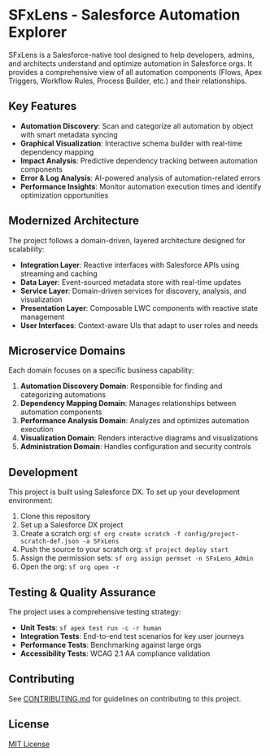 # SFxLens - Salesforce Automation Explorer

SFxLens is a Salesforce-native tool designed to help developers, admins, and architects understand and optimize automation in Salesforce orgs. It provides a comprehensive view of all automation components (Flows, Apex Triggers, Workflow Rules, Process Builder, etc.) and their relationships.

## Key Features

- **Automation Discovery**: Scan and categorize all automation by object with smart metadata syncing
- **Graphical Visualization**: Interactive schema builder with real-time dependency mapping
- **Impact Analysis**: Predictive dependency tracking between automation components
- **Error & Log Analysis**: AI-powered analysis of automation-related errors
- **Performance Insights**: Monitor automation execution times and identify optimization opportunities

## Modernized Architecture

The project follows a domain-driven, layered architecture designed for scalability:

- **Integration Layer**: Reactive interfaces with Salesforce APIs using streaming and caching
- **Data Layer**: Event-sourced metadata store with real-time updates
- **Service Layer**: Domain-driven services for discovery, analysis, and visualization
- **Presentation Layer**: Composable LWC components with reactive state management
- **User Interfaces**: Context-aware UIs that adapt to user roles and needs

## Microservice Domains

Each domain focuses on a specific business capability:

1. **Automation Discovery Domain**: Responsible for finding and categorizing automations
2. **Dependency Mapping Domain**: Manages relationships between automation components
3. **Performance Analysis Domain**: Analyzes and optimizes automation execution
4. **Visualization Domain**: Renders interactive diagrams and visualizations
5. **Administration Domain**: Handles configuration and security controls

## Development

This project is built using Salesforce DX. To set up your development environment:

1. Clone this repository
2. Set up a Salesforce DX project
3. Create a scratch org: `sf org create scratch -f config/project-scratch-def.json -a SFxLens`
4. Push the source to your scratch org: `sf project deploy start`
5. Assign the permission sets: `sf org assign permset -n SFxLens_Admin`
6. Open the org: `sf org open -r`

## Testing & Quality Assurance

The project uses a comprehensive testing strategy:

- **Unit Tests**: `sf apex test run -c -r human`
- **Integration Tests**: End-to-end test scenarios for key user journeys
- **Performance Tests**: Benchmarking against large orgs
- **Accessibility Tests**: WCAG 2.1 AA compliance validation

## Contributing

See [CONTRIBUTING.md](CONTRIBUTING.md) for guidelines on contributing to this project.

## License

[MIT License](LICENSE.md)
